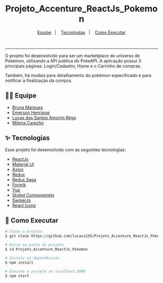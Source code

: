 <br/>

<h1 align="center">Projeto_Accenture_ReactJs_Pokemon</h1>

<p align="center">
  <a href="#-equipe">Equipe</a>&nbsp;&nbsp;&nbsp;|&nbsp;&nbsp;&nbsp;
  <a href="#-tecnologias">Tecnologias</a>&nbsp;&nbsp;&nbsp;|&nbsp;&nbsp;&nbsp;
  <a href="#-como-executar">Como Executar</a>
</p>

<br>
<hr>

O projeto foi desenvolvido para ser um marketplace do universo de Pokémon, utilizando a API pública do PokeAPI. A aplicação possui 3 principais páginas: Login/Cadastro, Home e o Carrinho de compras.

Também, há modais para detalhamento do pokémon especificado e para notificar a finalização da compra.

## 🙅‍♂ Equipe

- [Bruna Marques](https://github.com/bruna-fonseca)
- [Emerson Henrique](https://github.com/Emerson-javax)
- [Lucas dos Santos Amorim Rêgo](https://github.com/lucass235)
- [Milena Carecho](https://github.com/m-carecho)

## ✨ Tecnologias

Esse projeto foi desenvolvido com as seguintes tecnologias:

- [ReactJs](https://pt-br.reactjs.org/)
- [Material UI](https://mui.com/pt/getting-started/installation/)
- [Axios](https://axios-http.com/docs/intro)
- [Redux](https://redux.js.org/)
- [Redux Saga](https://redux-saga.js.org/)
- [Formik](https://redux-saga.js.org/)
- [Yup](https://www.npmjs.com/package/yup#api)
- [Styled Componenets](https://styled-components.com/docs)
- [SwiperJs](https://swiperjs.com/react)
- [React Icons](https://react-icons.github.io/react-icons/)

## 🚀 Como Executar

```bash
# Clone o projeto
$ git clone https://github.com/lucass235/Projeto_Accenture_ReactJs_Pokemon.git

# Entre na pasta do projeto
$ cd Projeto_Accenture_ReactJs_Pokemon

# Instale as dependências
$ npm install

# Execute o projeto no localhost:3000
$ npm start
```
